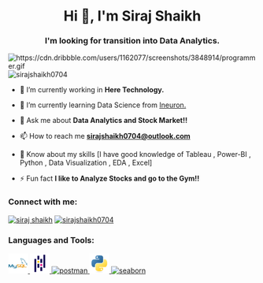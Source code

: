 <h1 align="center">Hi 👋, I'm Siraj Shaikh</h1>
<h3 align="center">I'm looking for transition into Data Analytics.</h3>
<img align="right" alt="https://cdn.dribbble.com/users/1162077/screenshots/3848914/programmer.gif">

<p align="left"> <img src="https://komarev.com/ghpvc/?username=sirajshaikh0704&label=Profile%20views&color=0e75b6&style=flat" alt="sirajshaikh0704" /> </p>

- 🔭 I’m currently working in **Here Technology.**

- 👯 I’m currently learning Data Science from [Ineuron.](https://ineuron.ai/)

- 💬 Ask me about **Data Analytics and Stock Market!!**

- 📫 How to reach me **sirajshaikh0704@outlook.com**

- 📄 Know about my skills [I have good knowledge of Tableau , Power-BI , Python , Data Visualization , EDA , Excel]
- ⚡ Fun fact **I like to Analyze Stocks and go to the Gym!!**

<h3 align="left">Connect with me:</h3>
<p align="left">
<a href="https://linkedin.com/in/siraj shaikh" target="blank"><img align="center" src="https://raw.githubusercontent.com/rahuldkjain/github-profile-readme-generator/master/src/images/icons/Social/linked-in-alt.svg" alt="siraj shaikh" height="30" width="40" /></a>
<a href="https://www.hackerrank.com/sirajshaikh0704" target="blank"><img align="center" src="https://raw.githubusercontent.com/rahuldkjain/github-profile-readme-generator/master/src/images/icons/Social/hackerrank.svg" alt="sirajshaikh0704" height="30" width="40" /></a>
</p>

<h3 align="left">Languages and Tools:</h3>
<p align="left"> <a href="https://www.mysql.com/" target="_blank" rel="noreferrer"> <img src="https://raw.githubusercontent.com/devicons/devicon/master/icons/mysql/mysql-original-wordmark.svg" alt="mysql" width="40" height="40"/> </a> <a href="https://pandas.pydata.org/" target="_blank" rel="noreferrer"> <img src="https://raw.githubusercontent.com/devicons/devicon/2ae2a900d2f041da66e950e4d48052658d850630/icons/pandas/pandas-original.svg" alt="pandas" width="40" height="40"/> </a> <a href="https://postman.com" target="_blank" rel="noreferrer"> <img src="https://www.vectorlogo.zone/logos/getpostman/getpostman-icon.svg" alt="postman" width="40" height="40"/> </a> <a href="https://www.python.org" target="_blank" rel="noreferrer"> <img src="https://raw.githubusercontent.com/devicons/devicon/master/icons/python/python-original.svg" alt="python" width="40" height="40"/> </a> <a href="https://seaborn.pydata.org/" target="_blank" rel="noreferrer"> <img src="https://seaborn.pydata.org/_images/logo-mark-lightbg.svg" alt="seaborn" width="40" height="40"/> </a> </p>
